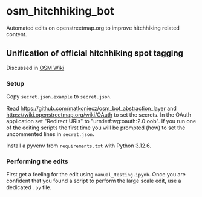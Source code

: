 # osm_hitchhiking_bot
Automated edits on openstreetmap.org to improve hitchhiking related content.

## Unification of official hitchhiking spot tagging
Discussed in [OSM Wiki](https://wiki.openstreetmap.org/wiki/Mechanical_Edits/TillWenke/moving_hitchhiking_stops_to_%27highway%3Dhitchhiking%27_(mainly_in_Europe/Germany))


### Setup

Copy `secret.json.example` to `secret.json`.

Read https://github.com/matkoniecz/osm_bot_abstraction_layer and https://wiki.openstreetmap.org/wiki/OAuth to set the secrets. In the OAuth application set "Redirect URIs" to "urn:ietf:wg:oauth:2.0:oob". If you run one of the editing scripts the first time you will be prompted (how) to set the uncommented lines in `secret.json`.

Install a pyvenv from `requirements.txt` with Python 3.12.6.

### Performing the edits
First get a feeling for the edit using `manual_testing.ipynb`. Once you are confident that you found a script to perform the large scale edit, use a dedicated `.py` file.
